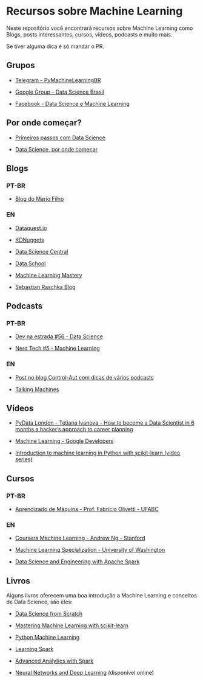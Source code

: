 # Recursos sobre Machine Learning

Neste repositório você encontrará recursos sobre Machine Learning como Blogs, posts interessantes, cursos, videos, podcasts e muito mais.

Se tiver alguma dica é só mandar o PR.

## Grupos

- [Telegram - PyMachineLearningBR](https://telegram.me/PyMachineLearningBR)

- [Google Group - Data Science Brasil](https://groups.google.com/forum/#!forum/data-science-brasil)

- [Facebook - Data Science e Machine Learning](https://www.facebook.com/groups/DataScienceMachineLearningBR/)

## Por onde começar?

- [Primeiros passos com Data Science](http://www.lerrua.com/blog/2016/03/08/primeiros-passos-com-data-science/)

- [Data Science, por onde começar](https://inspiradanacomputacao.github.io/aprender/data-science-por-onde-comecar-parte1/)

## Blogs

### PT-BR

- [Blog do Mario Filho](http://mariofilho.com/)

### EN

- [Dataquest.io](https://www.dataquest.io/blog/)

- [KDNuggets](http://www.kdnuggets.com/)

- [Data Science Central](http://www.datasciencecentral.com/)

- [Data School](http://www.dataschool.io/)

- [Machine Learning Mastery](http://machinelearningmastery.com/blog/)

- [Sebastian Raschka Blog](http://sebastianraschka.com/blog/)

## Podcasts

### PT-BR

- [Dev na estrada #56 - Data Science](http://devnaestrada.com.br/2016/06/03/data-science.html)

- [Nerd Tech #5 - Machine Learning](https://jovemnerd.com.br/nerdcast/nerdtech/machine-learning/)

### EN

- [Post no blog Control-Aut com dicas de vários podcasts](http://control-aut.com/2015/04/23/podcasts-data-science-machine-learning-e-artificial-intelligence/)

- [Talking Machines](http://www.thetalkingmachines.com)

## Vídeos

- [PyData London - Tetiana Ivanova - How to become a Data Scientist in 6 months a hacker’s approach to career planning](https://www.youtube.com/watch?v=rIofV14c0tc)

- [Machine Learning - Google Developers](https://www.youtube.com/watch?v=cKxRvEZd3Mw&list=PLT6elRN3Aer7ncFlaCz8Zz-4B5cnsrOMt)

- [Introduction to machine learning in Python with scikit-learn (video series)](http://www.dataschool.io/machine-learning-with-scikit-learn/)

## Cursos

### PT-BR

- [Aprendizado de Máquina - Prof. Fabricio Olivetti - UFABC](https://sites.google.com/site/fabricioolivetti/courses/aprendizado-de-maquina)

### EN

- [Coursera Machine Learning - Andrew Ng - Stanford](https://www.coursera.org/learn/machine-learning)

- [Machine Learning Specialization - University of Washington](https://www.coursera.org/specializations/machine-learning)

- [Data Science and Engineering with Apache Spark](https://www.edx.org/xseries/data-science-engineering-apache-spark)

## Livros

Alguns livros oferecem uma boa introdução a Machine Learning e conceitos de Data Science, são eles:

- [Data Science from Scratch](http://shop.oreilly.com/product/0636920033400.do)

- [Mastering Machine Learning with scikit-learn](https://www.packtpub.com/big-data-and-business-intelligence/mastering-machine-learning-scikit-learn)

- [Python Machine Learning](https://www.packtpub.com/big-data-and-business-intelligence/python-machine-learning)

- [Learning Spark](http://shop.oreilly.com/product/0636920028512.do)

- [Advanced Analytics with Spark](http://shop.oreilly.com/product/0636920035091.do?green=29054618-1EA1-52FA-9959-B510183F05DE&intcmp=af-mybuy-0636920035091.IP)

- [Neural Networks and Deep Learning](http://neuralnetworksanddeeplearning.com/) (disponível online)

